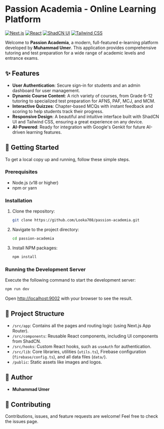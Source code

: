 
# Passion Academia - Online Learning Platform

[![Next.js](https://img.shields.io/badge/Next.js-000000?style=for-the-badge&logo=nextdotjs&logoColor=white)](https://nextjs.org/)
[![React](https://img.shields.io/badge/React-20232A?style=for-the-badge&logo=react&logoColor=61DAFB)](https://react.dev/)
[![ShadCN UI](https://img.shields.io/badge/shadcn/ui-000000?style=for-the-badge&logo=shadcnui&logoColor=white)](https://ui.shadcn.com/)
[![Tailwind CSS](https://img.shields.io/badge/Tailwind_CSS-38B2AC?style=for-the-badge&logo=tailwind-css&logoColor=white)](https://tailwindcss.com/)

Welcome to **Passion Academia**, a modern, full-featured e-learning platform developed by **Muhammad Umer**. This application provides comprehensive tutoring and test preparation for a wide range of academic levels and entrance exams.

## ✨ Features

- **User Authentication**: Secure sign-in for students and an admin dashboard for user management.
- **Dynamic Course Content**: A rich variety of courses, from Grade 6-12 tutoring to specialized test preparation for AFNS, PAF, MCJ, and MCM.
- **Interactive Quizzes**: Chapter-based MCQs with instant feedback and scoring to help students track their progress.
- **Responsive Design**: A beautiful and intuitive interface built with ShadCN UI and Tailwind CSS, ensuring a great experience on any device.
- **AI-Powered**: Ready for integration with Google's Genkit for future AI-driven learning features.

## 🚀 Getting Started

To get a local copy up and running, follow these simple steps.

### Prerequisites

- Node.js (v18 or higher)
- npm or yarn

### Installation

1. Clone the repository:
   ```bash
   git clone https://github.com/Looka708/passion-academia.git
   ```
2. Navigate to the project directory:
   ```bash
   cd passion-academia
   ```
3. Install NPM packages:
   ```bash
   npm install
   ```

### Running the Development Server

Execute the following command to start the development server:

```bash
npm run dev
```

Open [http://localhost:9002](http://localhost:9002) with your browser to see the result.

## 📂 Project Structure

- `/src/app`: Contains all the pages and routing logic (using Next.js App Router).
- `/src/components`: Reusable React components, including UI components from ShadCN.
- `/src/hooks`: Custom React hooks, such as `useAuth` for authentication.
- `/src/lib`: Core libraries, utilities (`utils.ts`), Firebase configuration (`firebase/config.ts`), and all data files (`data/`).
- `/public`: Static assets like images and logos.

## 👤 Author

- **Muhammad Umer**

## 🤝 Contributing

Contributions, issues, and feature requests are welcome! Feel free to check the issues page.
